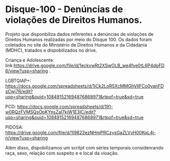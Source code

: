 # Disque-100 - Denúncias de violações de Direitos Humanos.

Projeto que disponbiliza dados referentes a denúncias de violações de Direitos Humanos realizadas por meio do Disque 100. Os dados foram coletados no site do Ministério de Direitos Humanos e da Cidadania (MDHC), tratados e dispobilizados no drive.

Criança e Adolescente: link:https://drive.google.com/file/d/1eckvwRt2XSwOLB_we4fve0tL6P4dpFD6/view?usp=sharing .

LGBTQIAP+: https://docs.google.com/spreadsheets/d/1iCk2LoR5XcMMGhVllFCo0yanFDsCwj7R/edit?usp=sharing&ouid=108491521694876868971&rtpof=true&sd=true

PCD: https://docs.google.com/spreadsheets/d/191-w0RQzFVMSQsOpKYnsZaI7kjW1E3lC/edit?usp=sharing&ouid=108491521694876868971&rtpof=true&sd=true

PIDOSA: https://drive.google.com/file/d/1I9822ezNHmPRCzysGaZLVvH00KqL4j-n/view?usp=sharing

Além disso, dispobilizamos um scritpt com séries temporais considenrando raça, sexo, relação com suspeito e e local da vioação.
